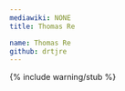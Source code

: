 ```yaml
---
mediawiki: NONE
title: Thomas Re

name: Thomas Re
github: drtjre
---
```


{% include warning/stub %}
